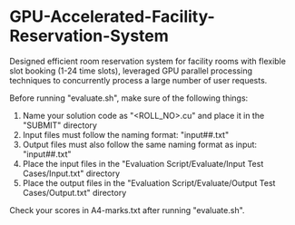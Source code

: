# GPU-Accelerated-Facility-Reservation-System
Designed efficient room reservation system for facility rooms with flexible slot booking (1-24 time slots), leveraged GPU parallel processing techniques to concurrently process a large number of user requests.


Before running "evaluate.sh", make sure of the following things:
  1. Name your solution code as "<ROLL_NO>.cu" and place it in the "SUBMIT" directory
  2. Input files must follow the naming format: "input##.txt"
  3. Output files must also follow the same naming format as input: "input##.txt"
  4. Place the input files in the "Evaluation Script/Evaluate/Input Test Cases/Input.txt" directory
  5. Place the output files in the "Evaluation Script/Evaluate/Output Test Cases/Output.txt" directory

Check your scores in A4-marks.txt after running "evaluate.sh".
